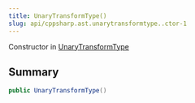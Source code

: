 ```yaml
---
title: UnaryTransformType()
slug: api/cppsharp.ast.unarytransformtype..ctor-1
---
```

Constructor in [UnaryTransformType](/api/cppsharp/ast/unarytransformtype)

## Summary



```csharp
public UnaryTransformType()
```


